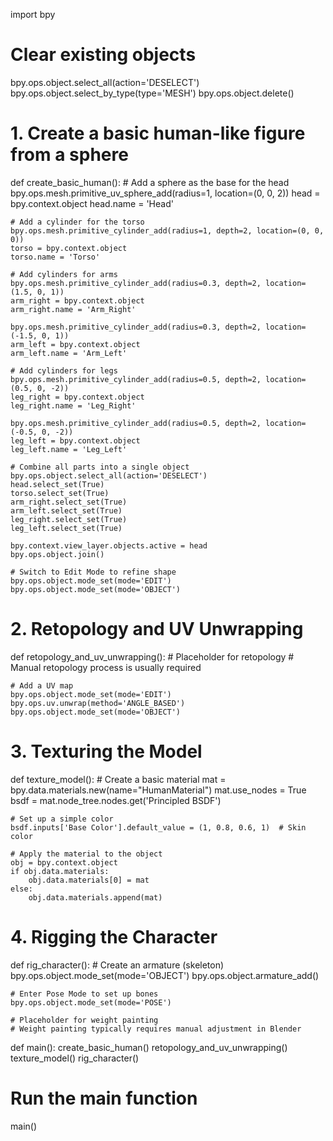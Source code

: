 import bpy

# Clear existing objects
bpy.ops.object.select_all(action='DESELECT')
bpy.ops.object.select_by_type(type='MESH')
bpy.ops.object.delete()

# 1. Create a basic human-like figure from a sphere
def create_basic_human():
    # Add a sphere as the base for the head
    bpy.ops.mesh.primitive_uv_sphere_add(radius=1, location=(0, 0, 2))
    head = bpy.context.object
    head.name = 'Head'

    # Add a cylinder for the torso
    bpy.ops.mesh.primitive_cylinder_add(radius=1, depth=2, location=(0, 0, 0))
    torso = bpy.context.object
    torso.name = 'Torso'

    # Add cylinders for arms
    bpy.ops.mesh.primitive_cylinder_add(radius=0.3, depth=2, location=(1.5, 0, 1))
    arm_right = bpy.context.object
    arm_right.name = 'Arm_Right'
    
    bpy.ops.mesh.primitive_cylinder_add(radius=0.3, depth=2, location=(-1.5, 0, 1))
    arm_left = bpy.context.object
    arm_left.name = 'Arm_Left'

    # Add cylinders for legs
    bpy.ops.mesh.primitive_cylinder_add(radius=0.5, depth=2, location=(0.5, 0, -2))
    leg_right = bpy.context.object
    leg_right.name = 'Leg_Right'

    bpy.ops.mesh.primitive_cylinder_add(radius=0.5, depth=2, location=(-0.5, 0, -2))
    leg_left = bpy.context.object
    leg_left.name = 'Leg_Left'

    # Combine all parts into a single object
    bpy.ops.object.select_all(action='DESELECT')
    head.select_set(True)
    torso.select_set(True)
    arm_right.select_set(True)
    arm_left.select_set(True)
    leg_right.select_set(True)
    leg_left.select_set(True)

    bpy.context.view_layer.objects.active = head
    bpy.ops.object.join()

    # Switch to Edit Mode to refine shape
    bpy.ops.object.mode_set(mode='EDIT')
    bpy.ops.object.mode_set(mode='OBJECT')

# 2. Retopology and UV Unwrapping
def retopology_and_uv_unwrapping():
    # Placeholder for retopology
    # Manual retopology process is usually required
    
    # Add a UV map
    bpy.ops.object.mode_set(mode='EDIT')
    bpy.ops.uv.unwrap(method='ANGLE_BASED')
    bpy.ops.object.mode_set(mode='OBJECT')

# 3. Texturing the Model
def texture_model():
    # Create a basic material
    mat = bpy.data.materials.new(name="HumanMaterial")
    mat.use_nodes = True
    bsdf = mat.node_tree.nodes.get('Principled BSDF')
    
    # Set up a simple color
    bsdf.inputs['Base Color'].default_value = (1, 0.8, 0.6, 1)  # Skin color
    
    # Apply the material to the object
    obj = bpy.context.object
    if obj.data.materials:
        obj.data.materials[0] = mat
    else:
        obj.data.materials.append(mat)

# 4. Rigging the Character
def rig_character():
    # Create an armature (skeleton)
    bpy.ops.object.mode_set(mode='OBJECT')
    bpy.ops.object.armature_add()
    
    # Enter Pose Mode to set up bones
    bpy.ops.object.mode_set(mode='POSE')

    # Placeholder for weight painting
    # Weight painting typically requires manual adjustment in Blender
    
def main():
    create_basic_human()
    retopology_and_uv_unwrapping()
    texture_model()
    rig_character()

# Run the main function
main()
